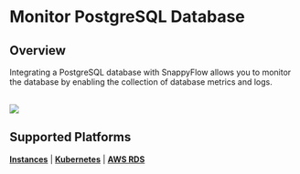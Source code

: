 # Monitor PostgreSQL Database

## Overview

Integrating a PostgreSQL database with SnappyFlow allows you to monitor the database by enabling the collection of database metrics and logs.

<br/>

<img src="/img/postgres/image-11.png" />





## Supported Platforms

[**Instances**](/docs/selfhosted-lite/integrations/postgres/postgres_instances) | [**Kubernetes**](/docs/selfhosted-lite/integrations/postgres/postgres_kubernetes) | [**AWS RDS**](/docs/selfhosted-lite/integrations/postgres/postgres_sfpoller)

